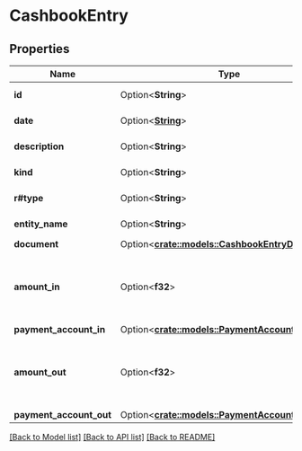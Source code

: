 # CashbookEntry

## Properties

Name | Type | Description | Notes
------------ | ------------- | ------------- | -------------
**id** | Option<**String**> | Cashbook id | [optional]
**date** | Option<[**String**](string.md)> | Cashbook date | [optional]
**description** | Option<**String**> | Cashbook description | [optional]
**kind** | Option<**String**> | Cashbook kind | [optional]
**r#type** | Option<**String**> | Cashbook type | [optional]
**entity_name** | Option<**String**> | Cashbook entity name | [optional]
**document** | Option<[**crate::models::CashbookEntryDocument**](CashbookEntry_document.md)> |  | [optional]
**amount_in** | Option<**f32**> | [Only for cashbook entry in] Cashbook total amount in | [optional]
**payment_account_in** | Option<[**crate::models::PaymentAccount3**](PaymentAccount_3.md)> |  | [optional]
**amount_out** | Option<**f32**> | [Only for cashbook entry out] Cashbook total amount out | [optional]
**payment_account_out** | Option<[**crate::models::PaymentAccount4**](PaymentAccount_4.md)> |  | [optional]

[[Back to Model list]](../README.md#documentation-for-models) [[Back to API list]](../README.md#documentation-for-api-endpoints) [[Back to README]](../README.md)


